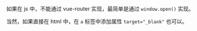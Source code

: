如果在 js 中，不能通过 vue-router 实现，最简单是通过 `window.open()` 实现。   

当然，如果直接在 html 中，在 `a` 标签中添加属性 `target="_blank"` 也可以。